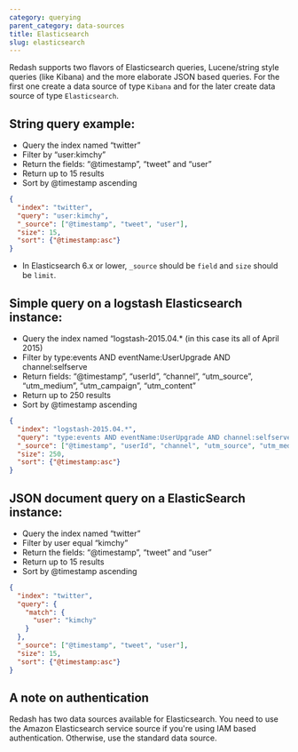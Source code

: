 ```yaml
---
category: querying
parent_category: data-sources
title: Elasticsearch
slug: elasticsearch
---
```


Redash supports two flavors of Elasticsearch queries, Lucene/string style
queries (like Kibana) and the more elaborate JSON based queries. For the first
one create a data source of type `Kibana` and for the later create data source
of type `Elasticsearch`.

## String query example:

- Query the index named “twitter”
- Filter by “user:kimchy”
- Return the fields: “@timestamp”, “tweet” and “user”
- Return up to 15 results
- Sort by @timestamp ascending

```json
{
  "index": "twitter",
  "query": "user:kimchy",
  "_source": ["@timestamp", "tweet", "user"],
  "size": 15,
  "sort": {"@timestamp:asc"}
}
```

- In Elasticsearch 6.x or lower, `_source` should be `field` and `size` should
  be `limit`.

## Simple query on a logstash Elasticsearch instance:

- Query the index named “logstash-2015.04.\* (in this case its all of
  April 2015)
- Filter by type:events AND eventName:UserUpgrade AND channel:selfserve
- Return fields: “@timestamp”, “userId”, “channel”, “utm_source”, “utm_medium”,
  “utm_campaign”, “utm_content”
- Return up to 250 results
- Sort by @timestamp ascending

```json
{
  "index": "logstash-2015.04.*",
  "query": "type:events AND eventName:UserUpgrade AND channel:selfserve",
  "_source": ["@timestamp", "userId", "channel", "utm_source", "utm_medium", "utm_campaign", "utm_content"],
  "size": 250,
  "sort": {"@timestamp:asc"}
}
```

## JSON document query on a ElasticSearch instance:

- Query the index named “twitter”
- Filter by user equal “kimchy”
- Return the fields: “@timestamp”, “tweet” and “user”
- Return up to 15 results
- Sort by @timestamp ascending

```json
{
  "index": "twitter",
  "query": {
    "match": {
      "user": "kimchy"
    }
  },
  "_source": ["@timestamp", "tweet", "user"],
  "size": 15,
  "sort": {"@timestamp:asc"}
}
```

## A note on authentication

Redash has two data sources available for Elasticsearch. You need to use the
Amazon Elasticsearch service source if you're using IAM based authentication.
Otherwise, use the standard data source.
